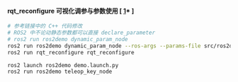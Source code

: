#### rqt_reconfigure 可视化调参与参数使用 [ [1](https://blog.csdn.net/2203_76027118/article/details/136740657)* ]
```bash
# 参考链接中的 C++ 代码修改
# ROS2 中不论动静态参数都可以直接 declare_parameter
# ros2 run ros2demo dynamic_param_node
ros2 run ros2demo dynamic_param_node --ros-args --params-file src/ros2demo/config/demo_param.yaml
ros2 run rqt_reconfigure rqt_reconfigure

ros2 launch ros2demo demo.launch.py
ros2 run ros2demo teleop_key_node
```